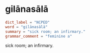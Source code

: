 # gilānasālā

``` toml
dict_label = "NCPED"
word = "gilānasālā"
summary = "sick room; an infirmary."
grammar_comment = "feminine a"
```

sick room; an infirmary.

